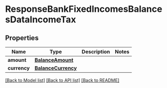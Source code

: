 # ResponseBankFixedIncomesBalancesDataIncomeTax

## Properties
Name | Type | Description | Notes
------------ | ------------- | ------------- | -------------
**amount** | [**BalanceAmount**](BalanceAmount.md) |  | 
**currency** | [**BalanceCurrency**](BalanceCurrency.md) |  | 

[[Back to Model list]](../README.md#documentation-for-models) [[Back to API list]](../README.md#documentation-for-api-endpoints) [[Back to README]](../README.md)

